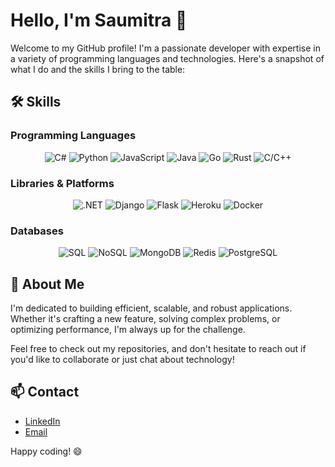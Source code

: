 # Hello, I'm Saumitra 👋

Welcome to my GitHub profile! I'm a passionate developer with expertise in a variety of programming languages and technologies. Here's a snapshot of what I do and the skills I bring to the table:

## 🛠️ Skills

### Programming Languages
<p align="center">
  <img src="https://img.shields.io/badge/-C%23-9B4F96?logo=csharp&logoColor=white" alt="C#" />
  <img src="https://img.shields.io/badge/-Python-3776AB?logo=python&logoColor=white" alt="Python" />
  <img src="https://img.shields.io/badge/-JavaScript-F7DF1E?logo=javascript&logoColor=black" alt="JavaScript" />
  <img src="https://img.shields.io/badge/-Java-007396?logo=java&logoColor=white" alt="Java" />
  <img src="https://img.shields.io/badge/-Go-00ADD8?logo=go&logoColor=white" alt="Go" />
  <img src="https://img.shields.io/badge/-Rust-000000?logo=rust&logoColor=white" alt="Rust" />
  <img src="https://img.shields.io/badge/-C%2FC%2B%2B-00599C?logo=c%2B%2B&logoColor=white" alt="C/C++" />
</p>

### Libraries & Platforms
<p align="center">
  <img src="https://img.shields.io/badge/-.NET-512BD4?logo=.net&logoColor=white" alt=".NET" />
  <img src="https://img.shields.io/badge/-Django-092D40?logo=django&logoColor=white" alt="Django" />
  <img src="https://img.shields.io/badge/-Flask-000000?logo=flask&logoColor=white" alt="Flask" />
  <img src="https://img.shields.io/badge/-Heroku-430098?logo=heroku&logoColor=white" alt="Heroku" />
  <img src="https://img.shields.io/badge/-Docker-2496ED?logo=docker&logoColor=white" alt="Docker" />
</p>

### Databases
<p align="center">
  <img src="https://img.shields.io/badge/-SQL-003B57?logo=sqlite&logoColor=white" alt="SQL" />
  <img src="https://img.shields.io/badge/-NoSQL-2F3A4F?logo=nosql&logoColor=white" alt="NoSQL" />
  <img src="https://img.shields.io/badge/-MongoDB-47A248?logo=mongodb&logoColor=white" alt="MongoDB" />
  <img src="https://img.shields.io/badge/-Redis-DC382D?logo=redis&logoColor=white" alt="Redis" />
  <img src="https://img.shields.io/badge/-PostgreSQL-4169E1?logo=postgresql&logoColor=white" alt="PostgreSQL" />
</p>

## 🌟 About Me

I'm dedicated to building efficient, scalable, and robust applications. Whether it's crafting a new feature, solving complex problems, or optimizing performance, I'm always up for the challenge.

Feel free to check out my repositories, and don't hesitate to reach out if you'd like to collaborate or just chat about technology!

## 📫 Contact

- [LinkedIn](https://www.linkedin.com/in/saumitra-lohokare)
- [Email](mailto:saumitra.lohokare@gmail.com)

Happy coding! 😄
